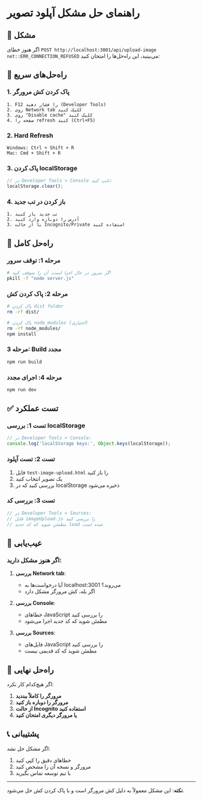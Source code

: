 # راهنمای حل مشکل آپلود تصویر

## 🔧 مشکل
اگر هنوز خطای `POST http://localhost:3001/api/upload-image net::ERR_CONNECTION_REFUSED` می‌بینید، این راه‌حل‌ها را امتحان کنید:

## 🚀 راه‌حل‌های سریع

### 1. پاک کردن کش مرورگر
```
1. F12 را فشار دهید (Developer Tools)
2. روی Network tab کلیک کنید
3. روی "Disable cache" کلیک کنید
4. صفحه را refresh کنید (Ctrl+F5)
```

### 2. Hard Refresh
```
Windows: Ctrl + Shift + R
Mac: Cmd + Shift + R
```

### 3. پاک کردن localStorage
```javascript
// در Developer Tools > Console تایپ کنید:
localStorage.clear();
```

### 4. باز کردن در تب جدید
```
1. تب جدید باز کنید
2. آدرس را دوباره وارد کنید
3. یا از حالت Incognito/Private استفاده کنید
```

## 🔄 راه‌حل کامل

### مرحله 1: توقف سرور
```bash
# اگر سرور در حال اجرا است، آن را متوقف کنید
pkill -f "node server.js"
```

### مرحله 2: پاک کردن کش
```bash
# پاک کردن dist folder
rm -rf dist/

# پاک کردن node_modules (اختیاری)
rm -rf node_modules/
npm install
```

### مرحله 3: Build مجدد
```bash
npm run build
```

### مرحله 4: اجرای مجدد
```bash
npm run dev
```

## ✅ تست عملکرد

### تست 1: بررسی localStorage
```javascript
// در Developer Tools > Console:
console.log('localStorage keys:', Object.keys(localStorage));
```

### تست 2: تست آپلود
1. فایل `test-image-upload.html` را باز کنید
2. یک تصویر انتخاب کنید
3. بررسی کنید که در localStorage ذخیره می‌شود

### تست 3: بررسی کد
```javascript
// در Developer Tools > Sources:
// فایل imageUpload.js را بررسی کنید
// مطمئن شوید که کد جدید load شده است
```

## 🐛 عیب‌یابی

### اگر هنوز مشکل دارید:

1. **بررسی Network tab**:
   - آیا درخواست‌ها به localhost:3001 می‌روند؟
   - اگر بله، کش مرورگر مشکل دارد

2. **بررسی Console**:
   - خطاهای JavaScript را بررسی کنید
   - مطمئن شوید که کد جدید اجرا می‌شود

3. **بررسی Sources**:
   - فایل‌های JavaScript را بررسی کنید
   - مطمئن شوید که کد قدیمی نیست

## 🎯 راه‌حل نهایی

اگر هیچ‌کدام کار نکرد:

1. **مرورگر را کاملاً ببندید**
2. **مرورگر را دوباره باز کنید**
3. **از حالت Incognito استفاده کنید**
4. **یا مرورگر دیگری امتحان کنید**

## 📞 پشتیبانی

اگر مشکل حل نشد:
1. خطاهای دقیق را کپی کنید
2. مرورگر و نسخه آن را مشخص کنید
3. با تیم توسعه تماس بگیرید

---

**نکته**: این مشکل معمولاً به دلیل کش مرورگر است و با پاک کردن کش حل می‌شود. 